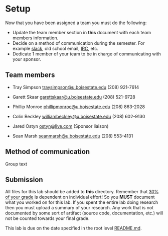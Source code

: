 # Setup

Now that you have been assigned a team you must do the following:

- Update the team member section in **this** document with each team members information.
- Decide on a method of communication during the semester. For example [slack](https://slack.com/), old school email, [IRC](https://en.wikipedia.org/wiki/Internet_Relay_Chat), etc.
- Dedicate 1 member of your team to be in charge of communicating with your sponsor. 

## Team members

- Tray Simpson traysimpson@u.boisestate.edu (208) 921-7614

- Garett Skaar garettskaar@u.boisestate.edu (208) 521-9728

- Phillip Monroe phillipmonroe@u.boisestate.edu (208) 863-2028

- Colin Beckley williambeckley@u.boisestate.edu (208) 602-9130

- Jared Ostyn ostyn@live.com (Sponsor liaison)

- Sean Marsh seanmarsh@u.boisestate.edu (208) 553-4131

## Method of communication

Group text

## Submission

All files for this lab should be added to **this** directory. Remember that [30% of your grade](../../docs/syllabus.md#grading) is dependent on individual effort! So you **MUST** document what you worked on for this lab. If you spent the entire lab doing research then you must upload a summary of your research. Any work that is not documented by some sort of artifact (source code, documentation, etc.) will not be counted towards your final grade.

This lab is due on the date specified in the root level [README.md](../../README.md).
